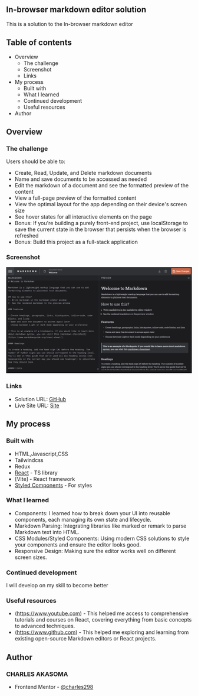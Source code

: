 ## In-browser markdown editor solution

This is a solution to the In-browser markdown editor 

## Table of contents

- Overview
  - The challenge
  - Screenshot
  - Links
- My process
  - Built with
  - What I learned
  - Continued development
  - Useful resources
- Author


## Overview

### The challenge

Users should be able to:

- Create, Read, Update, and Delete markdown documents
- Name and save documents to be accessed as needed
- Edit the markdown of a document and see the formatted preview of the content
- View a full-page preview of the formatted content
- View the optimal layout for the app depending on their device's screen size
- See hover states for all interactive elements on the page
- Bonus: If you're building a purely front-end project, use localStorage to save the current state in the browser that persists when the browser is refreshed
- Bonus: Build this project as a full-stack application

### Screenshot

![](./Screenshot1.png)


### Links

- Solution URL: [GitHub](https://github.com/charles298/In-browser-Markdown-Editor)
- Live Site URL: [Site](https://in-browser-markdown-editor-xwi8-jmockd6gd-charles298s-projects.vercel.app)

## My process

### Built with

- HTML,Javascript,CSS
- Tailwindcss
- Redux
- [React](https://reactjs.org/) - TS library
-  [Vite] - React framework
- [Styled Components](https://styled-components.com/) - For styles


### What I learned

- Components: I learned how to break down your UI into reusable components, each managing its own state and lifecycle.
- Markdown Parsing: Integrating libraries like marked or remark to parse Markdown text into HTML.
- CSS Modules/Styled Components: Using modern CSS solutions to style your components and ensure the editor looks good.
- Responsive Design: Making sure the editor works well on different screen sizes.


### Continued development

I will develop on my skill to become better


### Useful resources

- (https://www.youtube.com) - This helped me access to comprehensive tutorials and courses on React, covering everything from basic concepts to advanced techniques.
- (https://www.github.com) - This helped me exploring and learning from existing open-source Markdown editors or React projects.



## Author

### CHARLES AKASOMA

- Frontend Mentor - [@charles298](https://github.com/charles298)





